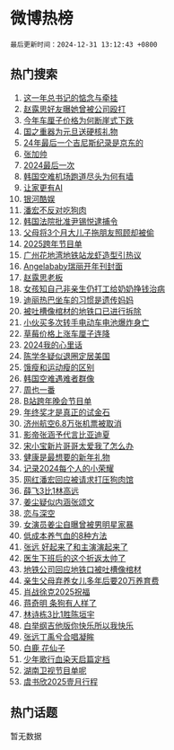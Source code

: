 # 微博热榜

`最后更新时间：2024-12-31 13:12:43 +0800`

## 热门搜索

1. [这一年总书记的惦念与牵挂](https://m.weibo.cn/search?containerid=100103type%3D1%26t%3D10%26q%3D%23%E8%BF%99%E4%B8%80%E5%B9%B4%E6%80%BB%E4%B9%A6%E8%AE%B0%E7%9A%84%E6%83%A6%E5%BF%B5%E4%B8%8E%E7%89%B5%E6%8C%82%23&stream_entry_id=51&isnewpage=1&extparam=seat%3D1%26filter_type%3Drealtimehot%26stream_entry_id%3D51%26c_type%3D51%26pos%3D0%26q%3D%2523%25E8%25BF%2599%25E4%25B8%2580%25E5%25B9%25B4%25E6%2580%25BB%25E4%25B9%25A6%25E8%25AE%25B0%25E7%259A%2584%25E6%2583%25A6%25E5%25BF%25B5%25E4%25B8%258E%25E7%2589%25B5%25E6%258C%2582%2523%26dgr%3D0%26cate%3D10103%26display_time%3D1735621962%26pre_seqid%3D17356219625539519955127)
1. [赵露思好友曝她曾被公司殴打](https://m.weibo.cn/search?containerid=100103type%3D1%26t%3D10%26q%3D%E8%B5%B5%E9%9C%B2%E6%80%9D%E5%A5%BD%E5%8F%8B%E6%9B%9D%E5%A5%B9%E6%9B%BE%E8%A2%AB%E5%85%AC%E5%8F%B8%E6%AE%B4%E6%89%93&stream_entry_id=31&isnewpage=1&extparam=seat%3D1%26realpos%3D1%26stream_entry_id%3D31%26band_rank%3D1%26dgr%3D0%26filter_type%3Drealtimehot%26q%3D%25E8%25B5%25B5%25E9%259C%25B2%25E6%2580%259D%25E5%25A5%25BD%25E5%258F%258B%25E6%259B%259D%25E5%25A5%25B9%25E6%259B%25BE%25E8%25A2%25AB%25E5%2585%25AC%25E5%258F%25B8%25E6%25AE%25B4%25E6%2589%2593%26c_type%3D31%26flag%3D4%26pos%3D0%26cate%3D5001%26lcate%3D5001%26display_time%3D1735621962%26pre_seqid%3D17356219625539519955127)
1. [今年车厘子价格为何断崖式下跌](https://m.weibo.cn/search?containerid=100103type%3D1%26t%3D10%26q%3D%23%E4%BB%8A%E5%B9%B4%E8%BD%A6%E5%8E%98%E5%AD%90%E4%BB%B7%E6%A0%BC%E4%B8%BA%E4%BD%95%E6%96%AD%E5%B4%96%E5%BC%8F%E4%B8%8B%E8%B7%8C%23&stream_entry_id=31&isnewpage=1&extparam=seat%3D1%26realpos%3D2%26stream_entry_id%3D31%26band_rank%3D2%26dgr%3D0%26filter_type%3Drealtimehot%26q%3D%2523%25E4%25BB%258A%25E5%25B9%25B4%25E8%25BD%25A6%25E5%258E%2598%25E5%25AD%2590%25E4%25BB%25B7%25E6%25A0%25BC%25E4%25B8%25BA%25E4%25BD%2595%25E6%2596%25AD%25E5%25B4%2596%25E5%25BC%258F%25E4%25B8%258B%25E8%25B7%258C%2523%26c_type%3D31%26flag%3D2%26pos%3D1%26cate%3D5001%26lcate%3D5001%26display_time%3D1735621962%26pre_seqid%3D17356219625539519955127)
1. [国之重器为元旦送硬核礼物](https://m.weibo.cn/search?containerid=100103type%3D1%26t%3D10%26q%3D%23%E5%9B%BD%E4%B9%8B%E9%87%8D%E5%99%A8%E4%B8%BA%E5%85%83%E6%97%A6%E9%80%81%E7%A1%AC%E6%A0%B8%E7%A4%BC%E7%89%A9%23&stream_entry_id=31&isnewpage=1&extparam=seat%3D1%26realpos%3D3%26stream_entry_id%3D31%26band_rank%3D3%26dgr%3D0%26filter_type%3Drealtimehot%26q%3D%2523%25E5%259B%25BD%25E4%25B9%258B%25E9%2587%258D%25E5%2599%25A8%25E4%25B8%25BA%25E5%2585%2583%25E6%2597%25A6%25E9%2580%2581%25E7%25A1%25AC%25E6%25A0%25B8%25E7%25A4%25BC%25E7%2589%25A9%2523%26c_type%3D31%26flag%3D0%26pos%3D2%26cate%3D5001%26lcate%3D5001%26display_time%3D1735621962%26pre_seqid%3D17356219625539519955127)
1. [24年最后一个吉尼斯纪录是京东的](https://m.weibo.cn/search?containerid=100103type%3D1%26t%3D10%26q%3D%2324%E5%B9%B4%E6%9C%80%E5%90%8E%E4%B8%80%E4%B8%AA%E5%90%89%E5%B0%BC%E6%96%AF%E7%BA%AA%E5%BD%95%E6%98%AF%E4%BA%AC%E4%B8%9C%E7%9A%84%23&stream_entry_id=31&isnewpage=1&extparam=seat%3D1%26lcate%3D5001%26stream_entry_id%3D31%26band_rank%3D4%26dgr%3D0%26topic_ad%3D1%26adid%3D271126%26is_ad_pos%3D1%26c_type%3D31%26q%3D%252324%25E5%25B9%25B4%25E6%259C%2580%25E5%2590%258E%25E4%25B8%2580%25E4%25B8%25AA%25E5%2590%2589%25E5%25B0%25BC%25E6%2596%25AF%25E7%25BA%25AA%25E5%25BD%2595%25E6%2598%25AF%25E4%25BA%25AC%25E4%25B8%259C%25E7%259A%2584%2523%26pos%3D3%26cate%3D5001%26filter_type%3Drealtimehot%26display_time%3D1735621962%26pre_seqid%3D17356219625539519955127)
1. [张加帅](https://m.weibo.cn/search?containerid=100103type%3D1%26t%3D10%26q%3D%E5%BC%A0%E5%8A%A0%E5%B8%85&stream_entry_id=31&isnewpage=1&extparam=seat%3D1%26realpos%3D4%26stream_entry_id%3D31%26band_rank%3D4%26dgr%3D0%26filter_type%3Drealtimehot%26q%3D%25E5%25BC%25A0%25E5%258A%25A0%25E5%25B8%2585%26c_type%3D31%26flag%3D1%26pos%3D4%26cate%3D5001%26lcate%3D5001%26display_time%3D1735621962%26pre_seqid%3D17356219625539519955127)
1. [2024最后一次](https://m.weibo.cn/search?containerid=100103type%3D1%26t%3D10%26q%3D2024%E6%9C%80%E5%90%8E%E4%B8%80%E6%AC%A1&stream_entry_id=31&isnewpage=1&extparam=seat%3D1%26realpos%3D5%26stream_entry_id%3D31%26band_rank%3D5%26dgr%3D0%26filter_type%3Drealtimehot%26q%3D2024%25E6%259C%2580%25E5%2590%258E%25E4%25B8%2580%25E6%25AC%25A1%26c_type%3D31%26flag%3D2%26pos%3D5%26cate%3D5001%26lcate%3D5001%26display_time%3D1735621962%26pre_seqid%3D17356219625539519955127)
1. [韩国空难机场跑道尽头为何有墙](https://m.weibo.cn/search?containerid=100103type%3D1%26t%3D10%26q%3D%23%E9%9F%A9%E5%9B%BD%E7%A9%BA%E9%9A%BE%E6%9C%BA%E5%9C%BA%E8%B7%91%E9%81%93%E5%B0%BD%E5%A4%B4%E4%B8%BA%E4%BD%95%E6%9C%89%E5%A2%99%23&stream_entry_id=31&isnewpage=1&extparam=seat%3D1%26realpos%3D6%26stream_entry_id%3D31%26band_rank%3D6%26dgr%3D0%26filter_type%3Drealtimehot%26q%3D%2523%25E9%259F%25A9%25E5%259B%25BD%25E7%25A9%25BA%25E9%259A%25BE%25E6%259C%25BA%25E5%259C%25BA%25E8%25B7%2591%25E9%2581%2593%25E5%25B0%25BD%25E5%25A4%25B4%25E4%25B8%25BA%25E4%25BD%2595%25E6%259C%2589%25E5%25A2%2599%2523%26c_type%3D31%26flag%3D0%26pos%3D6%26cate%3D5001%26lcate%3D5001%26display_time%3D1735621962%26pre_seqid%3D17356219625539519955127)
1. [让家更有AI](https://m.weibo.cn/search?containerid=100103type%3D1%26t%3D10%26q%3D%23%E8%AE%A9%E5%AE%B6%E6%9B%B4%E6%9C%89AI%23&stream_entry_id=31&isnewpage=1&extparam=seat%3D1%26lcate%3D5001%26stream_entry_id%3D31%26band_rank%3D7%26dgr%3D0%26topic_ad%3D1%26adid%3D270612%26is_ad_pos%3D1%26c_type%3D31%26q%3D%2523%25E8%25AE%25A9%25E5%25AE%25B6%25E6%259B%25B4%25E6%259C%2589AI%2523%26pos%3D7%26cate%3D5001%26filter_type%3Drealtimehot%26display_time%3D1735621962%26pre_seqid%3D17356219625539519955127)
1. [银河酷娱](https://m.weibo.cn/search?containerid=100103type%3D1%26t%3D10%26q%3D%E9%93%B6%E6%B2%B3%E9%85%B7%E5%A8%B1&stream_entry_id=31&isnewpage=1&extparam=seat%3D1%26realpos%3D7%26stream_entry_id%3D31%26band_rank%3D7%26dgr%3D0%26filter_type%3Drealtimehot%26q%3D%25E9%2593%25B6%25E6%25B2%25B3%25E9%2585%25B7%25E5%25A8%25B1%26c_type%3D31%26flag%3D1%26pos%3D8%26cate%3D5001%26lcate%3D5001%26display_time%3D1735621962%26pre_seqid%3D17356219625539519955127)
1. [潘宏不反对吃狗肉](https://m.weibo.cn/search?containerid=100103type%3D1%26t%3D10%26q%3D%23%E6%BD%98%E5%AE%8F%E4%B8%8D%E5%8F%8D%E5%AF%B9%E5%90%83%E7%8B%97%E8%82%89%23&stream_entry_id=31&isnewpage=1&extparam=seat%3D1%26realpos%3D8%26stream_entry_id%3D31%26band_rank%3D8%26dgr%3D0%26filter_type%3Drealtimehot%26q%3D%2523%25E6%25BD%2598%25E5%25AE%258F%25E4%25B8%258D%25E5%258F%258D%25E5%25AF%25B9%25E5%2590%2583%25E7%258B%2597%25E8%2582%2589%2523%26c_type%3D31%26flag%3D2%26pos%3D9%26cate%3D5001%26lcate%3D5001%26display_time%3D1735621962%26pre_seqid%3D17356219625539519955127)
1. [韩国法院批准尹锡悦逮捕令](https://m.weibo.cn/search?containerid=100103type%3D1%26t%3D10%26q%3D%23%E9%9F%A9%E5%9B%BD%E6%B3%95%E9%99%A2%E6%89%B9%E5%87%86%E5%B0%B9%E9%94%A1%E6%82%A6%E9%80%AE%E6%8D%95%E4%BB%A4%23&stream_entry_id=31&isnewpage=1&extparam=seat%3D1%26realpos%3D9%26stream_entry_id%3D31%26band_rank%3D9%26dgr%3D0%26filter_type%3Drealtimehot%26q%3D%2523%25E9%259F%25A9%25E5%259B%25BD%25E6%25B3%2595%25E9%2599%25A2%25E6%2589%25B9%25E5%2587%2586%25E5%25B0%25B9%25E9%2594%25A1%25E6%2582%25A6%25E9%2580%25AE%25E6%258D%2595%25E4%25BB%25A4%2523%26c_type%3D31%26flag%3D0%26pos%3D10%26cate%3D5001%26lcate%3D5001%26display_time%3D1735621962%26pre_seqid%3D17356219625539519955127)
1. [父母将3个月大儿子拖朋友照顾却被偷](https://m.weibo.cn/search?containerid=100103type%3D1%26t%3D10%26q%3D%23%E7%88%B6%E6%AF%8D%E5%B0%863%E4%B8%AA%E6%9C%88%E5%A4%A7%E5%84%BF%E5%AD%90%E6%8B%96%E6%9C%8B%E5%8F%8B%E7%85%A7%E9%A1%BE%E5%8D%B4%E8%A2%AB%E5%81%B7%23&stream_entry_id=31&isnewpage=1&extparam=seat%3D1%26realpos%3D10%26stream_entry_id%3D31%26band_rank%3D10%26dgr%3D0%26filter_type%3Drealtimehot%26q%3D%2523%25E7%2588%25B6%25E6%25AF%258D%25E5%25B0%25863%25E4%25B8%25AA%25E6%259C%2588%25E5%25A4%25A7%25E5%2584%25BF%25E5%25AD%2590%25E6%258B%2596%25E6%259C%258B%25E5%258F%258B%25E7%2585%25A7%25E9%25A1%25BE%25E5%258D%25B4%25E8%25A2%25AB%25E5%2581%25B7%2523%26c_type%3D31%26flag%3D1%26pos%3D11%26cate%3D5001%26lcate%3D5001%26display_time%3D1735621962%26pre_seqid%3D17356219625539519955127)
1. [2025跨年节目单](https://m.weibo.cn/search?containerid=100103type%3D1%26t%3D10%26q%3D%232025%E8%B7%A8%E5%B9%B4%E8%8A%82%E7%9B%AE%E5%8D%95%23&stream_entry_id=31&isnewpage=1&extparam=seat%3D1%26realpos%3D11%26stream_entry_id%3D31%26band_rank%3D11%26dgr%3D0%26filter_type%3Drealtimehot%26q%3D%25232025%25E8%25B7%25A8%25E5%25B9%25B4%25E8%258A%2582%25E7%259B%25AE%25E5%258D%2595%2523%26c_type%3D31%26flag%3D2%26pos%3D12%26cate%3D5001%26lcate%3D5001%26display_time%3D1735621962%26pre_seqid%3D17356219625539519955127)
1. [广州花地湾地铁站龙虾造型引热议](https://m.weibo.cn/search?containerid=100103type%3D1%26t%3D10%26q%3D%23%E5%B9%BF%E5%B7%9E%E8%8A%B1%E5%9C%B0%E6%B9%BE%E5%9C%B0%E9%93%81%E7%AB%99%E9%BE%99%E8%99%BE%E9%80%A0%E5%9E%8B%E5%BC%95%E7%83%AD%E8%AE%AE%23&stream_entry_id=31&isnewpage=1&extparam=seat%3D1%26realpos%3D12%26stream_entry_id%3D31%26band_rank%3D12%26dgr%3D0%26filter_type%3Drealtimehot%26q%3D%2523%25E5%25B9%25BF%25E5%25B7%259E%25E8%258A%25B1%25E5%259C%25B0%25E6%25B9%25BE%25E5%259C%25B0%25E9%2593%2581%25E7%25AB%2599%25E9%25BE%2599%25E8%2599%25BE%25E9%2580%25A0%25E5%259E%258B%25E5%25BC%2595%25E7%2583%25AD%25E8%25AE%25AE%2523%26c_type%3D31%26flag%3D0%26pos%3D13%26cate%3D5001%26lcate%3D5001%26display_time%3D1735621962%26pre_seqid%3D17356219625539519955127)
1. [Angelababy瑞丽开年刊封面](https://m.weibo.cn/search?containerid=100103type%3D1%26t%3D10%26q%3D%23Angelababy%E7%91%9E%E4%B8%BD%E5%BC%80%E5%B9%B4%E5%88%8A%E5%B0%81%E9%9D%A2%23&stream_entry_id=31&isnewpage=1&extparam=seat%3D1%26realpos%3D13%26stream_entry_id%3D31%26band_rank%3D13%26dgr%3D0%26filter_type%3Drealtimehot%26q%3D%2523Angelababy%25E7%2591%259E%25E4%25B8%25BD%25E5%25BC%2580%25E5%25B9%25B4%25E5%2588%258A%25E5%25B0%2581%25E9%259D%25A2%2523%26c_type%3D31%26flag%3D1%26pos%3D14%26cate%3D5001%26lcate%3D5001%26display_time%3D1735621962%26pre_seqid%3D17356219625539519955127)
1. [赵露思老板](https://m.weibo.cn/search?containerid=100103type%3D1%26t%3D10%26q%3D%E8%B5%B5%E9%9C%B2%E6%80%9D%E8%80%81%E6%9D%BF&stream_entry_id=31&isnewpage=1&extparam=seat%3D1%26realpos%3D14%26stream_entry_id%3D31%26band_rank%3D14%26dgr%3D0%26filter_type%3Drealtimehot%26q%3D%25E8%25B5%25B5%25E9%259C%25B2%25E6%2580%259D%25E8%2580%2581%25E6%259D%25BF%26c_type%3D31%26flag%3D1%26pos%3D15%26cate%3D5001%26lcate%3D5001%26display_time%3D1735621962%26pre_seqid%3D17356219625539519955127)
1. [女孩知自己非亲生仍打工给奶奶挣钱治病](https://m.weibo.cn/search?containerid=100103type%3D1%26t%3D10%26q%3D%23%E5%A5%B3%E5%AD%A9%E7%9F%A5%E8%87%AA%E5%B7%B1%E9%9D%9E%E4%BA%B2%E7%94%9F%E4%BB%8D%E6%89%93%E5%B7%A5%E7%BB%99%E5%A5%B6%E5%A5%B6%E6%8C%A3%E9%92%B1%E6%B2%BB%E7%97%85%23&stream_entry_id=31&isnewpage=1&extparam=seat%3D1%26realpos%3D15%26stream_entry_id%3D31%26band_rank%3D15%26dgr%3D0%26filter_type%3Drealtimehot%26q%3D%2523%25E5%25A5%25B3%25E5%25AD%25A9%25E7%259F%25A5%25E8%2587%25AA%25E5%25B7%25B1%25E9%259D%259E%25E4%25BA%25B2%25E7%2594%259F%25E4%25BB%258D%25E6%2589%2593%25E5%25B7%25A5%25E7%25BB%2599%25E5%25A5%25B6%25E5%25A5%25B6%25E6%258C%25A3%25E9%2592%25B1%25E6%25B2%25BB%25E7%2597%2585%2523%26c_type%3D31%26flag%3D1%26pos%3D16%26cate%3D5001%26lcate%3D5001%26display_time%3D1735621962%26pre_seqid%3D17356219625539519955127)
1. [迪丽热巴坐车的习惯是遗传妈妈](https://m.weibo.cn/search?containerid=100103type%3D1%26t%3D10%26q%3D%23%E8%BF%AA%E4%B8%BD%E7%83%AD%E5%B7%B4%E5%9D%90%E8%BD%A6%E7%9A%84%E4%B9%A0%E6%83%AF%E6%98%AF%E9%81%97%E4%BC%A0%E5%A6%88%E5%A6%88%23&stream_entry_id=31&isnewpage=1&extparam=seat%3D1%26realpos%3D16%26stream_entry_id%3D31%26band_rank%3D16%26dgr%3D0%26filter_type%3Drealtimehot%26q%3D%2523%25E8%25BF%25AA%25E4%25B8%25BD%25E7%2583%25AD%25E5%25B7%25B4%25E5%259D%2590%25E8%25BD%25A6%25E7%259A%2584%25E4%25B9%25A0%25E6%2583%25AF%25E6%2598%25AF%25E9%2581%2597%25E4%25BC%25A0%25E5%25A6%2588%25E5%25A6%2588%2523%26c_type%3D31%26flag%3D1%26pos%3D17%26cate%3D5001%26lcate%3D5001%26display_time%3D1735621962%26pre_seqid%3D17356219625539519955127)
1. [被吐槽像棺材的地铁口已进行拆除](https://m.weibo.cn/search?containerid=100103type%3D1%26t%3D10%26q%3D%23%E8%A2%AB%E5%90%90%E6%A7%BD%E5%83%8F%E6%A3%BA%E6%9D%90%E7%9A%84%E5%9C%B0%E9%93%81%E5%8F%A3%E5%B7%B2%E8%BF%9B%E8%A1%8C%E6%8B%86%E9%99%A4%23&stream_entry_id=31&isnewpage=1&extparam=seat%3D1%26realpos%3D17%26stream_entry_id%3D31%26band_rank%3D17%26dgr%3D0%26filter_type%3Drealtimehot%26q%3D%2523%25E8%25A2%25AB%25E5%2590%2590%25E6%25A7%25BD%25E5%2583%258F%25E6%25A3%25BA%25E6%259D%2590%25E7%259A%2584%25E5%259C%25B0%25E9%2593%2581%25E5%258F%25A3%25E5%25B7%25B2%25E8%25BF%259B%25E8%25A1%258C%25E6%258B%2586%25E9%2599%25A4%2523%26c_type%3D31%26flag%3D1%26pos%3D18%26cate%3D5001%26lcate%3D5001%26display_time%3D1735621962%26pre_seqid%3D17356219625539519955127)
1. [小伙买多次转手电动车电池爆炸身亡](https://m.weibo.cn/search?containerid=100103type%3D1%26t%3D10%26q%3D%23%E5%B0%8F%E4%BC%99%E4%B9%B0%E5%A4%9A%E6%AC%A1%E8%BD%AC%E6%89%8B%E7%94%B5%E5%8A%A8%E8%BD%A6%E7%94%B5%E6%B1%A0%E7%88%86%E7%82%B8%E8%BA%AB%E4%BA%A1%23&stream_entry_id=31&isnewpage=1&extparam=seat%3D1%26realpos%3D18%26stream_entry_id%3D31%26band_rank%3D18%26dgr%3D0%26filter_type%3Drealtimehot%26q%3D%2523%25E5%25B0%258F%25E4%25BC%2599%25E4%25B9%25B0%25E5%25A4%259A%25E6%25AC%25A1%25E8%25BD%25AC%25E6%2589%258B%25E7%2594%25B5%25E5%258A%25A8%25E8%25BD%25A6%25E7%2594%25B5%25E6%25B1%25A0%25E7%2588%2586%25E7%2582%25B8%25E8%25BA%25AB%25E4%25BA%25A1%2523%26c_type%3D31%26flag%3D0%26pos%3D19%26cate%3D5001%26lcate%3D5001%26display_time%3D1735621962%26pre_seqid%3D17356219625539519955127)
1. [草莓价格上涨车厘子连降](https://m.weibo.cn/search?containerid=100103type%3D1%26t%3D10%26q%3D%23%E8%8D%89%E8%8E%93%E4%BB%B7%E6%A0%BC%E4%B8%8A%E6%B6%A8%E8%BD%A6%E5%8E%98%E5%AD%90%E8%BF%9E%E9%99%8D%23&stream_entry_id=31&isnewpage=1&extparam=seat%3D1%26realpos%3D19%26stream_entry_id%3D31%26band_rank%3D19%26dgr%3D0%26filter_type%3Drealtimehot%26q%3D%2523%25E8%258D%2589%25E8%258E%2593%25E4%25BB%25B7%25E6%25A0%25BC%25E4%25B8%258A%25E6%25B6%25A8%25E8%25BD%25A6%25E5%258E%2598%25E5%25AD%2590%25E8%25BF%259E%25E9%2599%258D%2523%26c_type%3D31%26flag%3D1%26pos%3D20%26cate%3D5001%26lcate%3D5001%26display_time%3D1735621962%26pre_seqid%3D17356219625539519955127)
1. [2024我的心里话](https://m.weibo.cn/search?containerid=100103type%3D1%26t%3D10%26q%3D%232024%E6%88%91%E7%9A%84%E5%BF%83%E9%87%8C%E8%AF%9D%23&stream_entry_id=31&isnewpage=1&extparam=seat%3D1%26realpos%3D20%26stream_entry_id%3D31%26band_rank%3D20%26dgr%3D0%26adid%3D271188%26filter_type%3Drealtimehot%26q%3D%25232024%25E6%2588%2591%25E7%259A%2584%25E5%25BF%2583%25E9%2587%258C%25E8%25AF%259D%2523%26c_type%3D31%26flag%3D0%26pos%3D21%26cate%3D5001%26lcate%3D5001%26display_time%3D1735621962%26pre_seqid%3D17356219625539519955127)
1. [陈学冬疑似退圈定居美国](https://m.weibo.cn/search?containerid=100103type%3D1%26t%3D10%26q%3D%23%E9%99%88%E5%AD%A6%E5%86%AC%E7%96%91%E4%BC%BC%E9%80%80%E5%9C%88%E5%AE%9A%E5%B1%85%E7%BE%8E%E5%9B%BD%23&stream_entry_id=31&isnewpage=1&extparam=seat%3D1%26realpos%3D21%26stream_entry_id%3D31%26band_rank%3D21%26dgr%3D0%26filter_type%3Drealtimehot%26q%3D%2523%25E9%2599%2588%25E5%25AD%25A6%25E5%2586%25AC%25E7%2596%2591%25E4%25BC%25BC%25E9%2580%2580%25E5%259C%2588%25E5%25AE%259A%25E5%25B1%2585%25E7%25BE%258E%25E5%259B%25BD%2523%26c_type%3D31%26flag%3D2%26pos%3D22%26cate%3D5001%26lcate%3D5001%26display_time%3D1735621962%26pre_seqid%3D17356219625539519955127)
1. [饿瘦和运动瘦的区别](https://m.weibo.cn/search?containerid=100103type%3D1%26t%3D10%26q%3D%E9%A5%BF%E7%98%A6%E5%92%8C%E8%BF%90%E5%8A%A8%E7%98%A6%E7%9A%84%E5%8C%BA%E5%88%AB&stream_entry_id=31&isnewpage=1&extparam=seat%3D1%26realpos%3D22%26stream_entry_id%3D31%26band_rank%3D22%26dgr%3D0%26filter_type%3Drealtimehot%26q%3D%25E9%25A5%25BF%25E7%2598%25A6%25E5%2592%258C%25E8%25BF%2590%25E5%258A%25A8%25E7%2598%25A6%25E7%259A%2584%25E5%258C%25BA%25E5%2588%25AB%26c_type%3D31%26flag%3D1%26pos%3D23%26cate%3D5001%26lcate%3D5001%26display_time%3D1735621962%26pre_seqid%3D17356219625539519955127)
1. [韩国空难遇难者群像](https://m.weibo.cn/search?containerid=100103type%3D1%26t%3D10%26q%3D%23%E9%9F%A9%E5%9B%BD%E7%A9%BA%E9%9A%BE%E9%81%87%E9%9A%BE%E8%80%85%E7%BE%A4%E5%83%8F%23&stream_entry_id=31&isnewpage=1&extparam=seat%3D1%26realpos%3D23%26stream_entry_id%3D31%26band_rank%3D23%26dgr%3D0%26filter_type%3Drealtimehot%26q%3D%2523%25E9%259F%25A9%25E5%259B%25BD%25E7%25A9%25BA%25E9%259A%25BE%25E9%2581%2587%25E9%259A%25BE%25E8%2580%2585%25E7%25BE%25A4%25E5%2583%258F%2523%26c_type%3D31%26flag%3D0%26pos%3D24%26cate%3D5001%26lcate%3D5001%26display_time%3D1735621962%26pre_seqid%3D17356219625539519955127)
1. [周也一番](https://m.weibo.cn/search?containerid=100103type%3D1%26t%3D10%26q%3D%23%E5%91%A8%E4%B9%9F%E4%B8%80%E7%95%AA%23&stream_entry_id=31&isnewpage=1&extparam=seat%3D1%26realpos%3D24%26stream_entry_id%3D31%26band_rank%3D24%26dgr%3D0%26filter_type%3Drealtimehot%26q%3D%2523%25E5%2591%25A8%25E4%25B9%259F%25E4%25B8%2580%25E7%2595%25AA%2523%26c_type%3D31%26flag%3D1%26pos%3D25%26cate%3D5001%26lcate%3D5001%26display_time%3D1735621962%26pre_seqid%3D17356219625539519955127)
1. [B站跨年晚会节目单](https://m.weibo.cn/search?containerid=100103type%3D1%26t%3D10%26q%3DB%E7%AB%99%E8%B7%A8%E5%B9%B4%E6%99%9A%E4%BC%9A%E8%8A%82%E7%9B%AE%E5%8D%95&stream_entry_id=31&isnewpage=1&extparam=seat%3D1%26realpos%3D25%26stream_entry_id%3D31%26band_rank%3D25%26dgr%3D0%26filter_type%3Drealtimehot%26q%3DB%25E7%25AB%2599%25E8%25B7%25A8%25E5%25B9%25B4%25E6%2599%259A%25E4%25BC%259A%25E8%258A%2582%25E7%259B%25AE%25E5%258D%2595%26c_type%3D31%26flag%3D0%26pos%3D26%26cate%3D5001%26lcate%3D5001%26display_time%3D1735621962%26pre_seqid%3D17356219625539519955127)
1. [年终奖才是真正的试金石](https://m.weibo.cn/search?containerid=100103type%3D1%26t%3D10%26q%3D%E5%B9%B4%E7%BB%88%E5%A5%96%E6%89%8D%E6%98%AF%E7%9C%9F%E6%AD%A3%E7%9A%84%E8%AF%95%E9%87%91%E7%9F%B3&stream_entry_id=31&isnewpage=1&extparam=seat%3D1%26realpos%3D26%26stream_entry_id%3D31%26band_rank%3D26%26dgr%3D0%26filter_type%3Drealtimehot%26q%3D%25E5%25B9%25B4%25E7%25BB%2588%25E5%25A5%2596%25E6%2589%258D%25E6%2598%25AF%25E7%259C%259F%25E6%25AD%25A3%25E7%259A%2584%25E8%25AF%2595%25E9%2587%2591%25E7%259F%25B3%26c_type%3D31%26flag%3D1%26pos%3D27%26cate%3D5001%26lcate%3D5001%26display_time%3D1735621962%26pre_seqid%3D17356219625539519955127)
1. [济州航空6.8万张机票被取消](https://m.weibo.cn/search?containerid=100103type%3D1%26t%3D10%26q%3D%23%E6%B5%8E%E5%B7%9E%E8%88%AA%E7%A9%BA6.8%E4%B8%87%E5%BC%A0%E6%9C%BA%E7%A5%A8%E8%A2%AB%E5%8F%96%E6%B6%88%23&stream_entry_id=31&isnewpage=1&extparam=seat%3D1%26realpos%3D27%26stream_entry_id%3D31%26band_rank%3D27%26dgr%3D0%26filter_type%3Drealtimehot%26q%3D%2523%25E6%25B5%258E%25E5%25B7%259E%25E8%2588%25AA%25E7%25A9%25BA6.8%25E4%25B8%2587%25E5%25BC%25A0%25E6%259C%25BA%25E7%25A5%25A8%25E8%25A2%25AB%25E5%258F%2596%25E6%25B6%2588%2523%26c_type%3D31%26flag%3D0%26pos%3D28%26cate%3D5001%26lcate%3D5001%26display_time%3D1735621962%26pre_seqid%3D17356219625539519955127)
1. [影帝张涵予代言比亚迪夏](https://m.weibo.cn/search?containerid=100103type%3D1%26t%3D10%26q%3D%23%E5%BD%B1%E5%B8%9D%E5%BC%A0%E6%B6%B5%E4%BA%88%E4%BB%A3%E8%A8%80%E6%AF%94%E4%BA%9A%E8%BF%AA%E5%A4%8F%23&stream_entry_id=31&isnewpage=1&extparam=seat%3D1%26realpos%3D28%26stream_entry_id%3D31%26band_rank%3D28%26dgr%3D0%26adid%3D271021%26filter_type%3Drealtimehot%26q%3D%2523%25E5%25BD%25B1%25E5%25B8%259D%25E5%25BC%25A0%25E6%25B6%25B5%25E4%25BA%2588%25E4%25BB%25A3%25E8%25A8%2580%25E6%25AF%2594%25E4%25BA%259A%25E8%25BF%25AA%25E5%25A4%258F%2523%26c_type%3D31%26flag%3D0%26pos%3D29%26cate%3D5001%26lcate%3D5001%26display_time%3D1735621962%26pre_seqid%3D17356219625539519955127)
1. [宋小宝新片哥哥太爱我了怎么办](https://m.weibo.cn/search?containerid=100103type%3D1%26t%3D10%26q%3D%E5%AE%8B%E5%B0%8F%E5%AE%9D%E6%96%B0%E7%89%87%E5%93%A5%E5%93%A5%E5%A4%AA%E7%88%B1%E6%88%91%E4%BA%86%E6%80%8E%E4%B9%88%E5%8A%9E&stream_entry_id=31&isnewpage=1&extparam=seat%3D1%26realpos%3D29%26stream_entry_id%3D31%26band_rank%3D29%26dgr%3D0%26filter_type%3Drealtimehot%26q%3D%25E5%25AE%258B%25E5%25B0%258F%25E5%25AE%259D%25E6%2596%25B0%25E7%2589%2587%25E5%2593%25A5%25E5%2593%25A5%25E5%25A4%25AA%25E7%2588%25B1%25E6%2588%2591%25E4%25BA%2586%25E6%2580%258E%25E4%25B9%2588%25E5%258A%259E%26c_type%3D31%26flag%3D1%26pos%3D30%26cate%3D5001%26lcate%3D5001%26display_time%3D1735621962%26pre_seqid%3D17356219625539519955127)
1. [健康是最想要的新年礼物](https://m.weibo.cn/search?containerid=100103type%3D1%26t%3D10%26q%3D%23%E5%81%A5%E5%BA%B7%E6%98%AF%E6%9C%80%E6%83%B3%E8%A6%81%E7%9A%84%E6%96%B0%E5%B9%B4%E7%A4%BC%E7%89%A9%23&stream_entry_id=31&isnewpage=1&extparam=seat%3D1%26realpos%3D30%26stream_entry_id%3D31%26band_rank%3D30%26dgr%3D0%26adid%3D271211%26filter_type%3Drealtimehot%26q%3D%2523%25E5%2581%25A5%25E5%25BA%25B7%25E6%2598%25AF%25E6%259C%2580%25E6%2583%25B3%25E8%25A6%2581%25E7%259A%2584%25E6%2596%25B0%25E5%25B9%25B4%25E7%25A4%25BC%25E7%2589%25A9%2523%26c_type%3D31%26flag%3D0%26pos%3D31%26cate%3D5001%26lcate%3D5001%26display_time%3D1735621962%26pre_seqid%3D17356219625539519955127)
1. [记录2024每个人的小荣耀](https://m.weibo.cn/search?containerid=100103type%3D1%26t%3D10%26q%3D%23%E8%AE%B0%E5%BD%952024%E6%AF%8F%E4%B8%AA%E4%BA%BA%E7%9A%84%E5%B0%8F%E8%8D%A3%E8%80%80%23&stream_entry_id=31&isnewpage=1&extparam=seat%3D1%26realpos%3D31%26stream_entry_id%3D31%26band_rank%3D31%26dgr%3D0%26filter_type%3Drealtimehot%26q%3D%2523%25E8%25AE%25B0%25E5%25BD%25952024%25E6%25AF%258F%25E4%25B8%25AA%25E4%25BA%25BA%25E7%259A%2584%25E5%25B0%258F%25E8%258D%25A3%25E8%2580%2580%2523%26c_type%3D31%26flag%3D1%26pos%3D32%26cate%3D5001%26lcate%3D5001%26display_time%3D1735621962%26pre_seqid%3D17356219625539519955127)
1. [网红潘宏回应被请求打压狗肉馆](https://m.weibo.cn/search?containerid=100103type%3D1%26t%3D10%26q%3D%23%E7%BD%91%E7%BA%A2%E6%BD%98%E5%AE%8F%E5%9B%9E%E5%BA%94%E8%A2%AB%E8%AF%B7%E6%B1%82%E6%89%93%E5%8E%8B%E7%8B%97%E8%82%89%E9%A6%86%23&stream_entry_id=31&isnewpage=1&extparam=seat%3D1%26realpos%3D32%26stream_entry_id%3D31%26band_rank%3D32%26dgr%3D0%26filter_type%3Drealtimehot%26q%3D%2523%25E7%25BD%2591%25E7%25BA%25A2%25E6%25BD%2598%25E5%25AE%258F%25E5%259B%259E%25E5%25BA%2594%25E8%25A2%25AB%25E8%25AF%25B7%25E6%25B1%2582%25E6%2589%2593%25E5%258E%258B%25E7%258B%2597%25E8%2582%2589%25E9%25A6%2586%2523%26c_type%3D31%26flag%3D1%26pos%3D33%26cate%3D5001%26lcate%3D5001%26display_time%3D1735621962%26pre_seqid%3D17356219625539519955127)
1. [薛飞3比1林高远](https://m.weibo.cn/search?containerid=100103type%3D1%26t%3D10%26q%3D%E8%96%9B%E9%A3%9E3%E6%AF%941%E6%9E%97%E9%AB%98%E8%BF%9C&stream_entry_id=31&isnewpage=1&extparam=seat%3D1%26realpos%3D33%26stream_entry_id%3D31%26band_rank%3D33%26dgr%3D0%26filter_type%3Drealtimehot%26q%3D%25E8%2596%259B%25E9%25A3%259E3%25E6%25AF%25941%25E6%259E%2597%25E9%25AB%2598%25E8%25BF%259C%26c_type%3D31%26flag%3D1%26pos%3D34%26cate%3D5001%26lcate%3D5001%26display_time%3D1735621962%26pre_seqid%3D17356219625539519955127)
1. [姜尘疑似内涵张颂文](https://m.weibo.cn/search?containerid=100103type%3D1%26t%3D10%26q%3D%23%E5%A7%9C%E5%B0%98%E7%96%91%E4%BC%BC%E5%86%85%E6%B6%B5%E5%BC%A0%E9%A2%82%E6%96%87%23&stream_entry_id=31&isnewpage=1&extparam=seat%3D1%26realpos%3D34%26stream_entry_id%3D31%26band_rank%3D34%26dgr%3D0%26filter_type%3Drealtimehot%26q%3D%2523%25E5%25A7%259C%25E5%25B0%2598%25E7%2596%2591%25E4%25BC%25BC%25E5%2586%2585%25E6%25B6%25B5%25E5%25BC%25A0%25E9%25A2%2582%25E6%2596%2587%2523%26c_type%3D31%26flag%3D0%26pos%3D35%26cate%3D5001%26lcate%3D5001%26display_time%3D1735621962%26pre_seqid%3D17356219625539519955127)
1. [恋与深空](https://m.weibo.cn/search?containerid=100103type%3D1%26t%3D10%26q%3D%23%E6%81%8B%E4%B8%8E%E6%B7%B1%E7%A9%BA%23&stream_entry_id=31&isnewpage=1&extparam=seat%3D1%26realpos%3D35%26stream_entry_id%3D31%26band_rank%3D35%26dgr%3D0%26filter_type%3Drealtimehot%26q%3D%2523%25E6%2581%258B%25E4%25B8%258E%25E6%25B7%25B1%25E7%25A9%25BA%2523%26c_type%3D31%26flag%3D0%26pos%3D36%26cate%3D5001%26lcate%3D5001%26display_time%3D1735621962%26pre_seqid%3D17356219625539519955127)
1. [女演员姜尘自曝曾被男明星家暴](https://m.weibo.cn/search?containerid=100103type%3D1%26t%3D10%26q%3D%23%E5%A5%B3%E6%BC%94%E5%91%98%E5%A7%9C%E5%B0%98%E8%87%AA%E6%9B%9D%E6%9B%BE%E8%A2%AB%E7%94%B7%E6%98%8E%E6%98%9F%E5%AE%B6%E6%9A%B4%23&stream_entry_id=31&isnewpage=1&extparam=seat%3D1%26realpos%3D36%26stream_entry_id%3D31%26band_rank%3D36%26dgr%3D0%26filter_type%3Drealtimehot%26q%3D%2523%25E5%25A5%25B3%25E6%25BC%2594%25E5%2591%2598%25E5%25A7%259C%25E5%25B0%2598%25E8%2587%25AA%25E6%259B%259D%25E6%259B%25BE%25E8%25A2%25AB%25E7%2594%25B7%25E6%2598%258E%25E6%2598%259F%25E5%25AE%25B6%25E6%259A%25B4%2523%26c_type%3D31%26flag%3D0%26pos%3D37%26cate%3D5001%26lcate%3D5001%26display_time%3D1735621962%26pre_seqid%3D17356219625539519955127)
1. [低成本养气血的8种方法](https://m.weibo.cn/search?containerid=100103type%3D1%26t%3D10%26q%3D%23%E4%BD%8E%E6%88%90%E6%9C%AC%E5%85%BB%E6%B0%94%E8%A1%80%E7%9A%848%E7%A7%8D%E6%96%B9%E6%B3%95%23&stream_entry_id=31&isnewpage=1&extparam=seat%3D1%26realpos%3D37%26stream_entry_id%3D31%26band_rank%3D37%26dgr%3D0%26filter_type%3Drealtimehot%26q%3D%2523%25E4%25BD%258E%25E6%2588%2590%25E6%259C%25AC%25E5%2585%25BB%25E6%25B0%2594%25E8%25A1%2580%25E7%259A%25848%25E7%25A7%258D%25E6%2596%25B9%25E6%25B3%2595%2523%26c_type%3D31%26flag%3D1%26pos%3D38%26cate%3D5001%26lcate%3D5001%26display_time%3D1735621962%26pre_seqid%3D17356219625539519955127)
1. [张远 好起来了和主演演起来了](https://m.weibo.cn/search?containerid=100103type%3D1%26t%3D10%26q%3D%E5%BC%A0%E8%BF%9C+%E5%A5%BD%E8%B5%B7%E6%9D%A5%E4%BA%86%E5%92%8C%E4%B8%BB%E6%BC%94%E6%BC%94%E8%B5%B7%E6%9D%A5%E4%BA%86&stream_entry_id=31&isnewpage=1&extparam=seat%3D1%26realpos%3D38%26stream_entry_id%3D31%26band_rank%3D38%26dgr%3D0%26filter_type%3Drealtimehot%26q%3D%25E5%25BC%25A0%25E8%25BF%259C%2520%25E5%25A5%25BD%25E8%25B5%25B7%25E6%259D%25A5%25E4%25BA%2586%25E5%2592%258C%25E4%25B8%25BB%25E6%25BC%2594%25E6%25BC%2594%25E8%25B5%25B7%25E6%259D%25A5%25E4%25BA%2586%26c_type%3D31%26flag%3D1%26pos%3D39%26cate%3D5001%26lcate%3D5001%26display_time%3D1735621962%26pre_seqid%3D17356219625539519955127)
1. [医生下班后的这个折返太帅了](https://m.weibo.cn/search?containerid=100103type%3D1%26t%3D10%26q%3D%23%E5%8C%BB%E7%94%9F%E4%B8%8B%E7%8F%AD%E5%90%8E%E7%9A%84%E8%BF%99%E4%B8%AA%E6%8A%98%E8%BF%94%E5%A4%AA%E5%B8%85%E4%BA%86%23&stream_entry_id=31&isnewpage=1&extparam=seat%3D1%26realpos%3D39%26stream_entry_id%3D31%26band_rank%3D39%26dgr%3D0%26filter_type%3Drealtimehot%26q%3D%2523%25E5%258C%25BB%25E7%2594%259F%25E4%25B8%258B%25E7%258F%25AD%25E5%2590%258E%25E7%259A%2584%25E8%25BF%2599%25E4%25B8%25AA%25E6%258A%2598%25E8%25BF%2594%25E5%25A4%25AA%25E5%25B8%2585%25E4%25BA%2586%2523%26c_type%3D31%26flag%3D32768%26pos%3D40%26cate%3D5001%26lcate%3D5001%26display_time%3D1735621962%26pre_seqid%3D17356219625539519955127)
1. [地铁公司回应地铁口被吐槽像棺材](https://m.weibo.cn/search?containerid=100103type%3D1%26t%3D10%26q%3D%23%E5%9C%B0%E9%93%81%E5%85%AC%E5%8F%B8%E5%9B%9E%E5%BA%94%E5%9C%B0%E9%93%81%E5%8F%A3%E8%A2%AB%E5%90%90%E6%A7%BD%E5%83%8F%E6%A3%BA%E6%9D%90%23&stream_entry_id=31&isnewpage=1&extparam=seat%3D1%26realpos%3D40%26stream_entry_id%3D31%26band_rank%3D40%26dgr%3D0%26filter_type%3Drealtimehot%26q%3D%2523%25E5%259C%25B0%25E9%2593%2581%25E5%2585%25AC%25E5%258F%25B8%25E5%259B%259E%25E5%25BA%2594%25E5%259C%25B0%25E9%2593%2581%25E5%258F%25A3%25E8%25A2%25AB%25E5%2590%2590%25E6%25A7%25BD%25E5%2583%258F%25E6%25A3%25BA%25E6%259D%2590%2523%26c_type%3D31%26flag%3D0%26pos%3D41%26cate%3D5001%26lcate%3D5001%26display_time%3D1735621962%26pre_seqid%3D17356219625539519955127)
1. [亲生父母弃养女儿多年后要20万养育费](https://m.weibo.cn/search?containerid=100103type%3D1%26t%3D10%26q%3D%23%E4%BA%B2%E7%94%9F%E7%88%B6%E6%AF%8D%E5%BC%83%E5%85%BB%E5%A5%B3%E5%84%BF%E5%A4%9A%E5%B9%B4%E5%90%8E%E8%A6%8120%E4%B8%87%E5%85%BB%E8%82%B2%E8%B4%B9%23&stream_entry_id=31&isnewpage=1&extparam=seat%3D1%26realpos%3D41%26stream_entry_id%3D31%26band_rank%3D41%26dgr%3D0%26filter_type%3Drealtimehot%26q%3D%2523%25E4%25BA%25B2%25E7%2594%259F%25E7%2588%25B6%25E6%25AF%258D%25E5%25BC%2583%25E5%2585%25BB%25E5%25A5%25B3%25E5%2584%25BF%25E5%25A4%259A%25E5%25B9%25B4%25E5%2590%258E%25E8%25A6%258120%25E4%25B8%2587%25E5%2585%25BB%25E8%2582%25B2%25E8%25B4%25B9%2523%26c_type%3D31%26flag%3D0%26pos%3D42%26cate%3D5001%26lcate%3D5001%26display_time%3D1735621962%26pre_seqid%3D17356219625539519955127)
1. [肖战徐克2025祝福](https://m.weibo.cn/search?containerid=100103type%3D1%26t%3D10%26q%3D%23%E8%82%96%E6%88%98%E5%BE%90%E5%85%8B2025%E7%A5%9D%E7%A6%8F%23&stream_entry_id=31&isnewpage=1&extparam=seat%3D1%26realpos%3D42%26stream_entry_id%3D31%26band_rank%3D42%26dgr%3D0%26filter_type%3Drealtimehot%26q%3D%2523%25E8%2582%2596%25E6%2588%2598%25E5%25BE%2590%25E5%2585%258B2025%25E7%25A5%259D%25E7%25A6%258F%2523%26c_type%3D31%26flag%3D1%26pos%3D43%26cate%3D5001%26lcate%3D5001%26display_time%3D1735621962%26pre_seqid%3D17356219625539519955127)
1. [蒋奇明 条狗有人样了](https://m.weibo.cn/search?containerid=100103type%3D1%26t%3D10%26q%3D%E8%92%8B%E5%A5%87%E6%98%8E+%E6%9D%A1%E7%8B%97%E6%9C%89%E4%BA%BA%E6%A0%B7%E4%BA%86&stream_entry_id=31&isnewpage=1&extparam=seat%3D1%26realpos%3D43%26stream_entry_id%3D31%26band_rank%3D43%26dgr%3D0%26filter_type%3Drealtimehot%26q%3D%25E8%2592%258B%25E5%25A5%2587%25E6%2598%258E%2520%25E6%259D%25A1%25E7%258B%2597%25E6%259C%2589%25E4%25BA%25BA%25E6%25A0%25B7%25E4%25BA%2586%26c_type%3D31%26flag%3D1%26pos%3D44%26cate%3D5001%26lcate%3D5001%26display_time%3D1735621962%26pre_seqid%3D17356219625539519955127)
1. [林诗栋3比1胜陈垣宇](https://m.weibo.cn/search?containerid=100103type%3D1%26t%3D10%26q%3D%23%E6%9E%97%E8%AF%97%E6%A0%8B3%E6%AF%941%E8%83%9C%E9%99%88%E5%9E%A3%E5%AE%87%23&stream_entry_id=31&isnewpage=1&extparam=seat%3D1%26realpos%3D44%26stream_entry_id%3D31%26band_rank%3D44%26dgr%3D0%26filter_type%3Drealtimehot%26q%3D%2523%25E6%259E%2597%25E8%25AF%2597%25E6%25A0%258B3%25E6%25AF%25941%25E8%2583%259C%25E9%2599%2588%25E5%259E%25A3%25E5%25AE%2587%2523%26c_type%3D31%26flag%3D1%26pos%3D45%26cate%3D5001%26lcate%3D5001%26display_time%3D1735621962%26pre_seqid%3D17356219625539519955127)
1. [白举纲吉他版你快乐所以我快乐](https://m.weibo.cn/search?containerid=100103type%3D1%26t%3D10%26q%3D%E7%99%BD%E4%B8%BE%E7%BA%B2%E5%90%89%E4%BB%96%E7%89%88%E4%BD%A0%E5%BF%AB%E4%B9%90%E6%89%80%E4%BB%A5%E6%88%91%E5%BF%AB%E4%B9%90&stream_entry_id=31&isnewpage=1&extparam=seat%3D1%26realpos%3D45%26stream_entry_id%3D31%26band_rank%3D45%26dgr%3D0%26adid%3D271300%26filter_type%3Drealtimehot%26q%3D%25E7%2599%25BD%25E4%25B8%25BE%25E7%25BA%25B2%25E5%2590%2589%25E4%25BB%2596%25E7%2589%2588%25E4%25BD%25A0%25E5%25BF%25AB%25E4%25B9%2590%25E6%2589%2580%25E4%25BB%25A5%25E6%2588%2591%25E5%25BF%25AB%25E4%25B9%2590%26c_type%3D31%26flag%3D0%26pos%3D46%26cate%3D5001%26lcate%3D5001%26display_time%3D1735621962%26pre_seqid%3D17356219625539519955127)
1. [张远丁禹兮合唱凝眸](https://m.weibo.cn/search?containerid=100103type%3D1%26t%3D10%26q%3D%23%E5%BC%A0%E8%BF%9C%E4%B8%81%E7%A6%B9%E5%85%AE%E5%90%88%E5%94%B1%E5%87%9D%E7%9C%B8%23&stream_entry_id=31&isnewpage=1&extparam=seat%3D1%26realpos%3D46%26stream_entry_id%3D31%26band_rank%3D46%26dgr%3D0%26filter_type%3Drealtimehot%26q%3D%2523%25E5%25BC%25A0%25E8%25BF%259C%25E4%25B8%2581%25E7%25A6%25B9%25E5%2585%25AE%25E5%2590%2588%25E5%2594%25B1%25E5%2587%259D%25E7%259C%25B8%2523%26c_type%3D31%26flag%3D1%26pos%3D47%26cate%3D5001%26lcate%3D5001%26display_time%3D1735621962%26pre_seqid%3D17356219625539519955127)
1. [白鹿 花仙子](https://m.weibo.cn/search?containerid=100103type%3D1%26t%3D10%26q%3D%E7%99%BD%E9%B9%BF+%E8%8A%B1%E4%BB%99%E5%AD%90&stream_entry_id=31&isnewpage=1&extparam=seat%3D1%26realpos%3D47%26stream_entry_id%3D31%26band_rank%3D47%26dgr%3D0%26filter_type%3Drealtimehot%26q%3D%25E7%2599%25BD%25E9%25B9%25BF%2520%25E8%258A%25B1%25E4%25BB%2599%25E5%25AD%2590%26c_type%3D31%26flag%3D1%26pos%3D48%26cate%3D5001%26lcate%3D5001%26display_time%3D1735621962%26pre_seqid%3D17356219625539519955127)
1. [少年歌行血染天启篇定档](https://m.weibo.cn/search?containerid=100103type%3D1%26t%3D10%26q%3D%E5%B0%91%E5%B9%B4%E6%AD%8C%E8%A1%8C%E8%A1%80%E6%9F%93%E5%A4%A9%E5%90%AF%E7%AF%87%E5%AE%9A%E6%A1%A3&stream_entry_id=31&isnewpage=1&extparam=seat%3D1%26realpos%3D48%26stream_entry_id%3D31%26band_rank%3D48%26dgr%3D0%26filter_type%3Drealtimehot%26q%3D%25E5%25B0%2591%25E5%25B9%25B4%25E6%25AD%258C%25E8%25A1%258C%25E8%25A1%2580%25E6%259F%2593%25E5%25A4%25A9%25E5%2590%25AF%25E7%25AF%2587%25E5%25AE%259A%25E6%25A1%25A3%26c_type%3D31%26flag%3D1%26pos%3D49%26cate%3D5001%26lcate%3D5001%26display_time%3D1735621962%26pre_seqid%3D17356219625539519955127)
1. [湖南卫视节目单呢](https://m.weibo.cn/search?containerid=100103type%3D1%26t%3D10%26q%3D%23%E6%B9%96%E5%8D%97%E5%8D%AB%E8%A7%86%E8%8A%82%E7%9B%AE%E5%8D%95%E5%91%A2%23&stream_entry_id=31&isnewpage=1&extparam=seat%3D1%26realpos%3D49%26stream_entry_id%3D31%26band_rank%3D49%26dgr%3D0%26filter_type%3Drealtimehot%26q%3D%2523%25E6%25B9%2596%25E5%258D%2597%25E5%258D%25AB%25E8%25A7%2586%25E8%258A%2582%25E7%259B%25AE%25E5%258D%2595%25E5%2591%25A2%2523%26c_type%3D31%26flag%3D1%26pos%3D50%26cate%3D5001%26lcate%3D5001%26display_time%3D1735621962%26pre_seqid%3D17356219625539519955127)
1. [虞书欣2025壹月行程](https://m.weibo.cn/search?containerid=100103type%3D1%26t%3D10%26q%3D%23%E8%99%9E%E4%B9%A6%E6%AC%A32025%E5%A3%B9%E6%9C%88%E8%A1%8C%E7%A8%8B%23&stream_entry_id=31&isnewpage=1&extparam=seat%3D1%26realpos%3D50%26stream_entry_id%3D31%26band_rank%3D50%26dgr%3D0%26filter_type%3Drealtimehot%26q%3D%2523%25E8%2599%259E%25E4%25B9%25A6%25E6%25AC%25A32025%25E5%25A3%25B9%25E6%259C%2588%25E8%25A1%258C%25E7%25A8%258B%2523%26c_type%3D31%26flag%3D1%26pos%3D51%26cate%3D5001%26lcate%3D5001%26display_time%3D1735621962%26pre_seqid%3D17356219625539519955127)

## 热门话题

暂无数据
